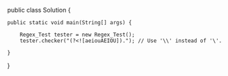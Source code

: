 public class Solution {

    public static void main(String[] args) {

        Regex_Test tester = new Regex_Test();
        tester.checker("(?<![aeiouAEIOU])."); // Use '\\' instead of '\'.

    }
}
